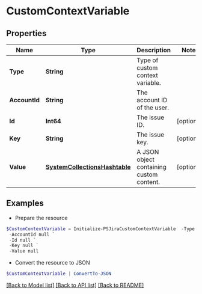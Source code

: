 # CustomContextVariable
## Properties

Name | Type | Description | Notes
------------ | ------------- | ------------- | -------------
**Type** | **String** | Type of custom context variable. | 
**AccountId** | **String** | The account ID of the user. | 
**Id** | **Int64** | The issue ID. | [optional] 
**Key** | **String** | The issue key. | [optional] 
**Value** | [**SystemCollectionsHashtable**](.md) | A JSON object containing custom content. | [optional] 

## Examples

- Prepare the resource
```powershell
$CustomContextVariable = Initialize-PSJiraCustomContextVariable  -Type null `
 -AccountId null `
 -Id null `
 -Key null `
 -Value null
```

- Convert the resource to JSON
```powershell
$CustomContextVariable | ConvertTo-JSON
```

[[Back to Model list]](../README.md#documentation-for-models) [[Back to API list]](../README.md#documentation-for-api-endpoints) [[Back to README]](../README.md)

